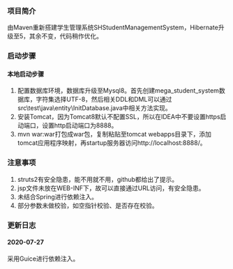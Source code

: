 ### 项目简介
由Maven重新搭建学生管理系统SHStudentManagementSystem，Hibernate升级至5，其余不变，代码稍作优化。
### 启动步骤
#### 本地启动步骤
1. 配置数据库环境，数据库升级至Mysql8。首先创建mega_student_system数据库，字符集选择UTF-8，然后相关DDL和DML可以通过src\test\java\entity\InitDatabase.java中相关方法实现。
2. 安装Tomcat，因为Tomcat8默认不配置SSL，所以在IDEA中不要设置https启动端口，设置http启动端口为8888。
3. mvn war:war打包成war包，复制粘贴至tomcat webapps目录下，添加tomcat应用程序映射，再startup服务器访问http://localhost:8888/。
### 注意事项
1. struts2有安全隐患，能不用就不用，github都给出了提示。
2. jsp文件未放在WEB-INF下，故可以直接通过URL访问，有安全隐患。
3. 未结合Spring进行依赖注入。
4. 部分参数未做校验，如空指针校验、是否存在校验。

### 更新日志
#### 2020-07-27
采用Guice进行依赖注入。